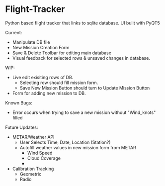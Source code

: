 # Flight-Tracker
Python based flight tracker that links to sqlite database.
UI built with PyQT5

Current:
- Manipulate DB file
- New Mission Creation Form
- Save & Delete Toolbar for editing main database
- Visual feedback for selected rows & unsaved changes in database.

WIP:
- Live edit exisiting rows of DB.
  - Selecting row should fill mission form.
  - Save New Mission Button should turn to Update Mission Button
- Form for adding new mission to DB.

Known Bugs:
- Error occurs when trying to save a new mission without "Wind_knots" filled

Future Updates:
- METAR/Weather API
  - User Selects Time, Date, Location (Station?)
  - Autofill weather values in new mission form from METAR
    - Wind Speed
    - Cloud Coverage
    -  
- Calibration Tracking
  - Geometric
  - Radio
